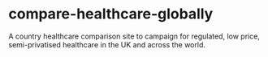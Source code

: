 # compare-healthcare-globally
A country healthcare comparison site to campaign for regulated, low price, semi-privatised healthcare in the UK and across the world.
